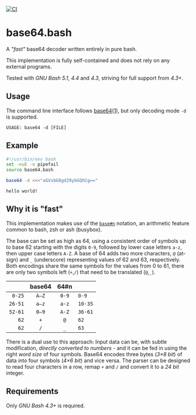 [![CI](https://github.com/goregath/base64.bash/actions/workflows/tests.yml/badge.svg)](https://github.com/goregath/base64.bash/actions/workflows/tests.yml)


# base64.bash

A *"fast"* base64 decoder written entirely in pure bash.

This implementation is fully self-contained and does not rely on any external programs.

Tested with _GNU Bash 5.1_, _4.4_ and _4.3_, striving for full support from _4.3+_.

## Usage

The command line interface follows [base64(1)](http://www.kernel.org/doc/man-pages/online/pages/man1/base64.1.html "Manpage of base64(1)"), but only decoding mode `-d` is supported.

```plain
USAGE: base64 -d [FILE]
```

## Example

```bash
#!/usr/bin/env bash
set -euE -o pipefail
source base64.bash

base64 -d <<<"aGVsbG8gd29ybGQhCg=="
```
```plain
hello world!
```

## Why it is "fast"

This implementation makes use of the [`base#n`](http://www.kernel.org/doc/man-pages/online/pages/man1/bash.1.html#ARITHMETIC_EVALUATION "bash(1) Arithmetic Evaluation") notation, an arithmetic feature common to bash, zsh or ash (busybox).

The base can be set as high as 64, using a consistent order of symbols up to base 62 starting with the digits `0-9`, followed by lower case letters `a-z`, then upper case letters `A-Z`. A base of 64 adds two more characters, `@` (at-sign) and `_` (underscore) representing values of 62 and 63, respectively. Both encodings share the same symbols for the values from 0 to 61, there are only two symbols left (`+`,`/`) that need to be translated (`@`,`_`). 

|         | base64 | 64#n  |         |
|--------:|:------:|:-----:|:--------|
| `0-25`  | `A–Z`  | `0-9` | `0-9`   |
| `26-51` | `a–z`  | `a-z` | `10-35` |
| `52-61` | `0–9`  | `A-Z` | `36-61` |
| `62`    | `+`    | `@`   | `62`    |
| `62`    | `/`    | `_`   | `63`    |

There is a dual use to this approach: Input data can be, with subtle modification, *directly converted to numbers* - and it can be fed in using the right *word size* of four symbols. Base64 encodes three bytes (*3×8 bit*) of data into four symbols (*4×6 bit*) and vice versa. The parser can be designed to read four characters in a row, remap `+` and `/` and convert it to a *24 bit* integer.


## Requirements

Only _GNU Bash 4.3+_ is required.
